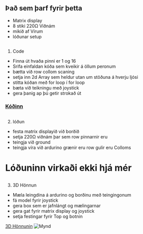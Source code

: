 ## Það sem þarf fyrir þetta
* Matrix display
* 8 stiki 220Ω Viðnám
* mikið af Vírum
* lóðunar setup
##
1. Code
 * Finna út hvaða pinni er 1 og 16
 * Srifa einfaldan kóða sem kveikir á öllum peronum
 * bætta við row collom scaning
 * setja inn 2d Array sem heldur utan um stöðuna á hverju ljósi
 * stitta kóðan með for loop í for loop
 * bæta við teikningu með joystick
 * gera þanig ap þú getir strokað út
 ### [Kóðinn](https://github.com/Tardis2105/Verksmidja/blob/master/8x8_Matrix/8x8_Matrix.ino)
 ##
 2. lóðun
  * festa matrix displayið við borðið
  * setja 220Ω viðnám þar sem row pinnarnir eru
  * teingja við ground
  * teingja víra við ardurino grænir eru row gulir eru Colloms
  # Lóðuninn virkaði ekki hjá mér
  ##
 3. 3D Hönnun
 * Mæla leingdina á ardurino og borðinu með teingingonum
 * fá model fyrir joystick
 * gera box sem er jafnlángt og mælingarnar
 * gera gat fyrir matrix display og joystick
 * setja festingar fyrir Top og botnin
 
 [3D Hönnunin](https://github.com/Tardis2105/Verksmidja/blob/master/8x8_Matrix/Matrix%20Display.stl)
![Mynd](https://github.com/Tardis2105/Verksmidja/blob/master/8x8_Matrix/3d%20Honnun.PNG)

